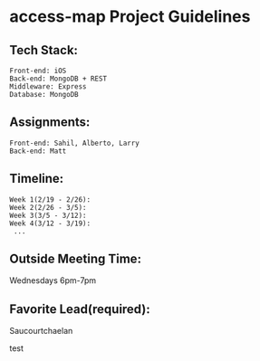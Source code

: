 # access-map Project Guidelines

## Tech Stack:  
    Front-end: iOS 
    Back-end: MongoDB + REST
    Middleware: Express    
    Database: MongoDB  

## Assignments:  
    Front-end: Sahil, Alberto, Larry
    Back-end: Matt

## Timeline:  
    Week 1(2/19 - 2/26):  
    Week 2(2/26 - 3/5):  
    Week 3(3/5 - 3/12):  
    Week 4(3/12 - 3/19):  
     ...

## Outside Meeting Time:  
Wednesdays 6pm-7pm  

## Favorite Lead(required):  
Saucourtchaelan

test
